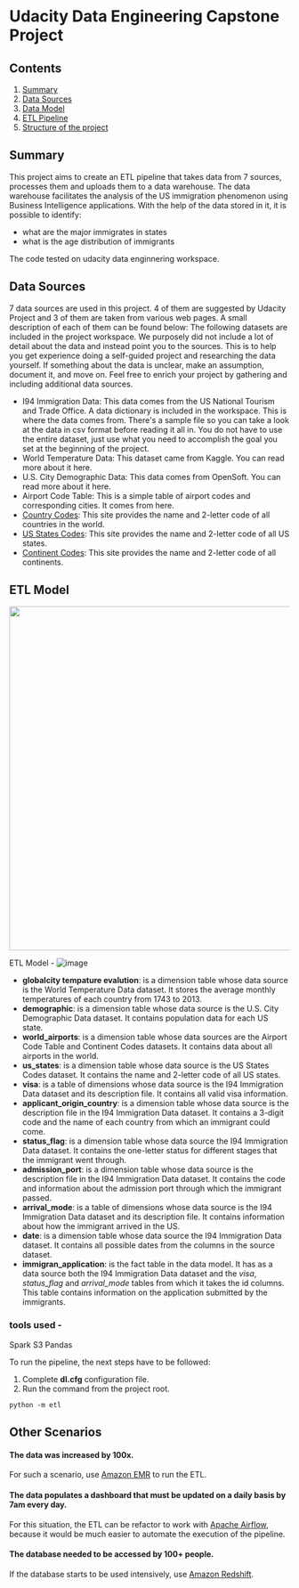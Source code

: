 # Udacity Data Engineering Capstone Project


## Contents

1. [Summary](#Summary)  
2. [Data Sources](#data-sources)  
3. [Data Model](#data-model)   
4. [ETL Pipeline](#etl-pipeline)
6. [Structure of the project](#structure-of-the-project)

## Summary

This project aims to create an ETL pipeline that takes data from 7 sources, processes them and uploads them to a data warehouse. The data warehouse facilitates the analysis of the US immigration phenomenon using Business Intelligence applications. With the help of the data stored in it, it is possible to identify:
- what are the major immigrates in states
- what is the age distribution of immigrants

The code tested on udacity data enginnering workspace.

## Data Sources

7 data sources are used in this project. 4 of them are suggested by Udacity  Project and 3 of them are taken from various web pages. A small description of each of them can be found below:
The following datasets are included in the project workspace. We purposely did not include a lot of detail about the data and instead point you to the sources. This is to help you get experience doing a self-guided project and researching the data yourself. If something about the data is unclear, make an assumption, document it, and move on. Feel free to enrich your project by gathering and including additional data sources.

- I94 Immigration Data: This data comes from the US National Tourism and Trade Office. A data dictionary is included in the workspace. This is where the data comes from. There's a sample file so you can take a look at the data in csv format before reading it all in. You do not have to use the entire dataset, just use what you need to accomplish the goal you set at the beginning of the project.
- World Temperature Data: This dataset came from Kaggle. You can read more about it here.
- U.S. City Demographic Data: This data comes from OpenSoft. You can read more about it here.
- Airport Code Table: This is a simple table of airport codes and corresponding cities. It comes from here.
- [Country Codes](https://countrycode.org/): This site provides the name and 2-letter code of all countries in the world.
- [US States Codes](https://www23.statcan.gc.ca/imdb/p3VD.pl?Function=getVD&TVD=53971):  This site provides the name and 2-letter code of all US states.
- [Continent Codes](https://www.php.net/manual/en/function.geoip-continent-code-by-name.php): This site provides the name and 2-letter code of all continents.

## ETL Model

<p align="center">
  <img width="712" height="618" src="docs/etl_model.PNG">
</p>  

ETL Model - ![image](https://github.com/reddeew/capstone_DataEngineering/assets/104558072/bc346013-beb1-448e-a6d2-a5f17fb87755)



- **globalcity tempature evalution**: is a dimension table whose data source is the World Temperature Data dataset. It stores the average monthly temperatures of each country from 1743 to 2013.
- **demographic**: is a dimension table whose data source is the U.S. City Demographic Data dataset. It contains population data for each US state.
- **world_airports**: is a dimension table whose data sources are the Airport Code Table and Continent Codes datasets. It contains data about all airports in the world.
- **us_states**: is a dimension table whose data source is the US States Codes dataset. It contains the name and 2-letter code of all US states.
- **visa**: is a table of dimensions whose data source is the I94 Immigration Data dataset and its description file. It contains all valid visa information.
- **applicant_origin_country**: is a dimension table whose data source is the description file in the I94 Immigration Data dataset. It contains a 3-digit code and the name of each country from which an immigrant could come.
- **status_flag**: is a dimension table whose data source the I94 Immigration Data dataset. It contains the one-letter status for different stages that the immigrant went through.
- **admission_port**: is a dimension table whose data source is the description file in the I94 Immigration Data dataset. It contains the code and information about the admission port through which the immigrant passed.
- **arrival_mode**: is a table of dimensions whose data source is the I94 Immigration Data dataset and its description file. It contains information about how the immigrant arrived in the US.
- **date**: is a dimension table whose data source the I94 Immigration Data dataset. It contains all possible dates from the columns in the source dataset.
- **immigran_application**: is the fact table in the data model. It has as a data source both the I94 Immigration Data dataset and the *visa*, *status_flag* and *arrival_mode* tables from which it takes the id columns. This table contains information on the application submitted by the immigrants.





### tools used -

Spark
S3
Pandas

  
To run the pipeline, the next steps have to be followed:
1. Complete **dl.cfg** configuration file. 
2. Run the command from the project root.
```
python -m etl
```

## Other Scenarios

#### The data was increased by 100x.

For such a scenario, use [Amazon EMR](https://aws.amazon.com/emr/) to run the ETL.

#### The data populates a dashboard that must be updated on a daily basis by 7am every day.

For this situation, the ETL can be refactor to work with [Apache Airflow](https://airflow.apache.org/), because it would be much easier to automate the execution of the pipeline.

#### The database needed to be accessed by 100+ people.

If the database starts to be used intensively, use [Amazon Redshift](https://aws.amazon.com/redshift/).

